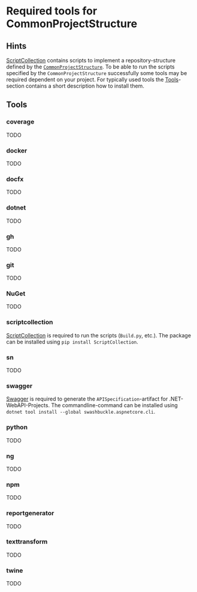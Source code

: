 # Required tools for CommonProjectStructure

## Hints

[ScriptCollection](https://github.com/anionDev/ScriptCollection) contains scripts to implement a repository-structure defined by the [`CommonProjectStructure`](<https://projects.aniondev.de/PublicProjects/Common/ProjectTemplates/-/blob/main/Conventions/RepositoryStructure/CommonProjectStructure/CommonProjectStructure.md>).
To be able to run the scripts specified by the `CommonProjectStructure` successfully some tools may be required dependent on your project.
For typically used tools the [Tools](#Tools)-section contains a short description how to install them.

## Tools

### coverage

TODO

### docker

TODO

### docfx

TODO

### dotnet

TODO

### gh

TODO

### git

TODO

### NuGet

TODO

### scriptcollection

[ScriptCollection](https://pypi.org/project/ScriptCollection) is required to run the scripts (`Build.py`, etc.).
The package can be installed using `pip install ScriptCollection`.

### sn

TODO

### swagger

[Swagger](https://swagger.io) is required to generate the `APISpecification`-artifact for .NET-WebAPI-Projects.
The commandline-command can be installed using `dotnet tool install --global swashbuckle.aspnetcore.cli`.

### python

TODO

### ng

TODO

### npm

TODO

### reportgenerator

TODO

### texttransform

TODO

### twine

TODO
